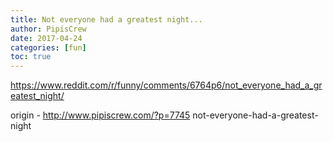 ```yaml
---
title: Not everyone had a greatest night...
author: PipisCrew
date: 2017-04-24
categories: [fun]
toc: true
---
```


https://www.reddit.com/r/funny/comments/6764p6/not_everyone_had_a_greatest_night/

origin - http://www.pipiscrew.com/?p=7745 not-everyone-had-a-greatest-night